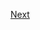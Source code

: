 <a href="charts/introduction.html" class="btn btn-neutral float-right" title="Charts" accesskey="n">Next <span class="fa fa-arrow-circle-right"></span></a>